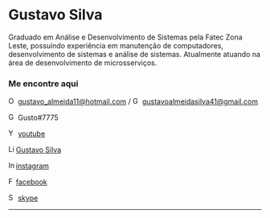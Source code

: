 # Gustavo Silva

Graduado em Análise e Desenvolvimento de Sistemas pela Fatec Zona Leste, possuindo experiência em manutenção de computadores, desenvolvimento de sistemas e análise de sistemas. Atualmente atuando na área de desenvolvimento de microsserviços.

### Me encontre aqui

<img alt="Outlook" width="15px" src="https://cdn.jsdelivr.net/npm/simple-icons@3.4.0/icons/microsoftoutlook.svg"/> gustavo_almeida11@hotmail.com / <img alt="Gmail" width="15px" src="https://cdn.jsdelivr.net/npm/simple-icons@3.4.0/icons/gmail.svg" /> gustavoalmeidasilva41@gmail.com

<img alt="Gmail" width="15px" src="https://cdn.jsdelivr.net/npm/simple-icons@3.4.0/icons/discord.svg" /> Gusto#7775

<img alt="YouTube" width="15px"  src="https://cdn.jsdelivr.net/npm/simple-icons@v3/icons/youtube.svg" /> [youtube] 

<img alt="LinkedIn" width="15px" src="https://cdn.jsdelivr.net/npm/simple-icons@v3/icons/linkedin.svg" />[Gustavo Silva]

<img alt="Instagram" width="15px" src="https://cdn.jsdelivr.net/npm/simple-icons@v3/icons/instagram.svg" />[instagram]

<img alt="Facebook" width="15px" src="https://cdn.jsdelivr.net/npm/simple-icons@3.4.0/icons/facebook.svg" />[facebook]

<img alt="Skipe" width="15px" src="https://cdn.jsdelivr.net/npm/simple-icons@3.4.0/icons/skype.svg" /> [skype]

----------

[youtube]: https://www.youtube.com/channel/UCXKb8To1OWsDy6dqf4oM-_g
[instagram]: https://www.instagram.com/__gasilva/?hl=pt-br
[Gustavo Silva]: linkedin.com/in/gustavo-silva-69b84a15b
[facebook]: https://www.facebook.com/gAlmeida11
[skype]: https://join.skype.com/invite/qZhq0U5rCmDp
[discord]: https://linkedin.com/in/codeSTACKr
